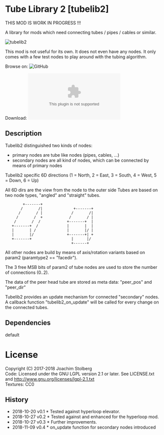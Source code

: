 # Tube Library 2 [tubelib2]

THIS MOD IS WORK IN PROGRESS !!!

A library for mods which need connecting tubes / pipes / cables or similar.

![tubelib2](https://github.com/joe7575/tubelib2/blob/master/screenshot.png)


This mod is not useful for its own. It does not even have any nodes.
It only comes with a few test nodes to play around with the tubing algorithm.

Browse on: ![GitHub](https://github.com/joe7575/tubelib2)

Download: ![GitHub](https://github.com/joe7575/tubelib2/archive/master.zip)


## Description

Tubelib2 distinguished two kinds of nodes:
- primary nodes are tube like nodes (pipes, cables, ...)
- secondary nodes are all kind of nodes, which can be connected by means of primary nodes

Tubelib2 specific 6D directions (1 = North, 2 = East, 3 = South, 4 = West, 5 = Down, 6 = Up)

All 6D dirs are the view from the node to the outer side
Tubes are based on two node types, "angled" and "straight" tubes.


            +-------+
           /       /|              +-------+
          /       / |             /       /|
         /       /  +            /       / |
        /       /  /            +-------+  |
       +-------+  /             |       |  |
       |       | /              |       |/ |
       |       |/               +-------+| +
       +-------+                  |      |/
                                  +------+


All other nodes are build by means of axis/rotation variants based on param2
 (paramtype2 == "facedir").

The 3 free MSB bits of param2 of tube nodes are used to store the number of connections (0..2).

The data of the peer head tube are stored as meta data: "peer_pos" and "peer_dir"

Tubelib2 provides an update mechanism for connected "secondary" nodes. A callback function
"tubelib2_on_update" will be called for every change on the connected tubes.



## Dependencies
default  

# License
Copyright (C) 2017-2018 Joachim Stolberg  
Code: Licensed under the GNU LGPL version 2.1 or later.
      See LICENSE.txt and http://www.gnu.org/licenses/lgpl-2.1.txt  
Textures: CC0

## History
- 2018-10-20  v0.1  * Tested against hyperloop elevator.
- 2018-10-27  v0.2  * Tested against and enhanced for the hyperloop mod.
- 2018-10-27  v0.3  * Further improvements.
- 2018-11-09  v0.4  * on_update function for secondary nodes introduced
